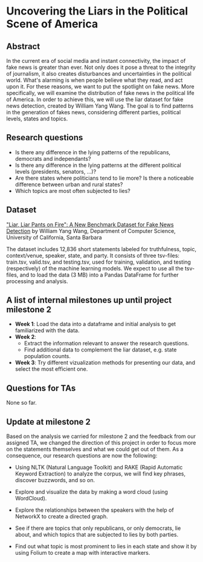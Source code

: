# Uncovering the Liars in the Political Scene of America

## Abstract
In the current era of social media and instant connectivity, the impact of fake news is greater than ever. Not only does it pose a threat to the integrity of journalism, it also creates disturbances and uncertainties in the political world. What's alarming is when people believe what they read, and act upon it. For these reasons, we want to put the spotlight on fake news. More specifically, we will examine the distribution of fake news in the political life of America. In order to achieve this, we will use the liar dataset for fake news detection, created by William Yang Wang. The goal is to find patterns in the generation of fakes news, considering different parties, political levels, states and topics.

## Research questions
- Is there any difference in the lying patterns of the republicans, democrats and independants?
- Is there any difference in the lying patterns at the different political levels (presidents, senators, ...)?
- Are there states where politicians tend to lie more? Is there a noticeable difference between urban and rural states?
- Which topics are most often subjected to lies?

## Dataset
["Liar, Liar Pants on Fire": A New Benchmark Dataset for Fake News Detection](https://www.cs.ucsb.edu/~william/papers/acl2017.pdf) by William Yang Wang, Department of Computer Science, University of California, Santa Barbara

The dataset includes 12,836 short statements labeled for truthfulness, topic, context/venue, speaker, state, and party. It consists of three tsv-files: train.tsv, valid.tsv, and testing.tsv, used for training, validation, and testing (respectively) of the machine learning models. We expect to use all the tsv-files, and to load the data (3 MB) into a Pandas DataFrame for further processing and analysis.

## A list of internal milestones up until project milestone 2
- __Week 1__: Load the data into a dataframe and initial analysis to get familiarized with the data.
- __Week 2__:
  - Extract the information relevant to answer the research questions.
  - Find additional data to complement the liar dataset, e.g. state population counts.
- __Week 3__: Try different vizualization methods for presenting our data, and select the most efficient one.

## Questions for TAs
None so far.

## Update at milestone 2

Based on the analysis we carried for milestone 2 and the feedback from our assigned TA, we changed the direction of this project in order to focus more on the statements themselves and what we could get out of them. As a consequence, our research questions are now the following:

- Using NLTK (Natural Language Toolkit) and RAKE (Rapid Automatic Keyword Extraction) to analyze the corpus, we will find key phrases, discover buzzwords, and so on.

- Explore and visualize the data by making a word cloud (using WordCloud).

- Explore the relationships between the speakers with the help of NetworkX to create a directed graph.

- See if there are topics that only republicans, or only democrats, lie about, and which topics that are subjected to lies by both parties.

- Find out what topic is most prominent to lies in each state and show it by using Folium to create a map with interactive markers.